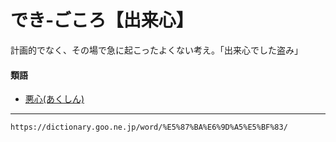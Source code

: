 # でき‐ごころ【出来心】

計画的でなく、その場で急に起こったよくない考え。「出来心でした盗み」

#### 類語

-   [悪心(あくしん)](https://dictionary.goo.ne.jp/word/%E6%82%AA%E5%BF%83_%28%E3%81%82%E3%81%8F%E3%81%97%E3%82%93%29/#jn-2763)

---
`https://dictionary.goo.ne.jp/word/%E5%87%BA%E6%9D%A5%E5%BF%83/`